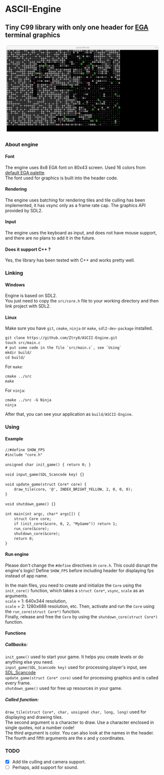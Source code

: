 # ASCII-Engine
## Tiny C99 library with only one header for [EGA](https://en.wikipedia.org/wiki/Enhanced_Graphics_Adapter) terminal graphics
![screenshot](https://github.com/Ztry8/ASCII-Engine/blob/main/screenshots/3.png)


### About engine

#### Font
The engine uses 8x8 EGA font on 80x43 screen. Used 16 colors from [default EGA palette](https://en.wikipedia.org/wiki/Enhanced_Graphics_Adapter#Color_palette).  
The font used for graphics is built into the header code.

#### Rendering
The engine uses batching for rendering tiles and tile culling has been implemented, it has vsync only as a frame rate cap. 
The graphics API provided by SDL2. 

#### Input
The engine uses the keyboard as input, and does not have mouse support, and there are no plans to add it in the future.

#### Does it support C++ ?
Yes, the library has been tested with C++ and works pretty well.


### Linking

#### Windows
Engine is based on SDL2.    
You just need to copy the `src/core.h` file to your working directory and then link project with SDL2.   

#### Linux
Make sure you have `git`, `cmake`, `ninja` or `make`, `sdl2-dev-package` installed.
```
git clone https://github.com/Ztry8/ASCII-Engine.git
touch src/main.c
# put some code in the file `src/main.c`, see `Using`
mkdir build/
cd build/
```
For  `make`:
```
cmake ../src
make
```
For  `ninja`:
```
cmake ../src -G Ninja
ninja
```
After that, you can see your application as `build/ASCII-Engine`.


### Using

#### Example
```
//#define SHOW_FPS
#include "core.h"

unsigned char init_game() { return 0; }

void input_game(SDL_Scancode key) {}

void update_game(struct Core* core) {
	draw_tile(core, '@', INDEX_BRIGHT_YELLOW, 2, 0, 0, 0);
}

void shutdown_game() {}

int main(int argc, char* args[]) {
	struct Core core;
	if (init_core(&core, 0, 2, "MyGame")) return 1;
	run_core(&core);
	shutdown_core(&core);
	return 0;
}
```
#### Run engine
Please don't change the `#define` directives in `core.h`. This could disrupt the engine's logic!
Define `SHOW_FPS` before including header for displaying fps instead of app name.  

In the main files, you need to create and initialize the `Core` using the `init_core()` function, which takes a `struct Core*`, `vsync`, `scale` as an arguments.   
`scale` = 1: 640x344 resolution,   
`scale` = 2: 1280x688 resolution, etc. 
Then, activate and run the `Core` using the `run_core(struct Core*)` function.   
Finally, release and free the `Core` by using the `shutdown_core(struct Core*)` function.

#### Functions

##### Callbacks:
`init_game()` used to start your game. It helps you create levels or do anything else you need.   
`input_game(SDL_Scancode key)` used for processing player's input, see [SDL_Scancode](https://wiki.libsdl.org/SDL2/SDL_Scancode)   
`update_game(struct Core* core)` used for processing graphics and is called every frame.   
`shutdown_game()` used for free up resources in your game.   

##### Called function:   
`draw_tile(struct Core*, char, unsigned char, long, long)` used for displaying and drawing tiles.   
The second argument is a character to draw. Use a character enclosed in single quotes, not a number code!   
The third argument is color. You can also look at the names in the header.   
The fourth and fifth arguments are the x and y coordinates.


### TODO
- [x] Add tile culling and camera support.
- [ ] Perhaps, add support for sound.
